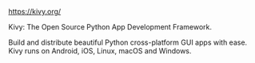 https://kivy.org/

Kivy:
The Open Source Python App Development Framework.

Build and distribute beautiful Python cross-platform GUI apps with ease.
Kivy runs on Android, iOS, Linux, macOS and Windows.
